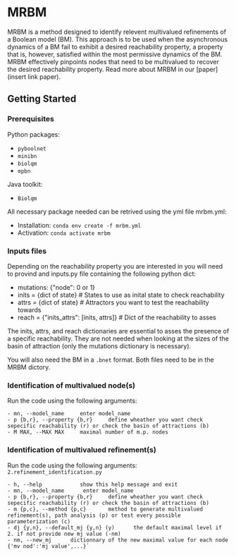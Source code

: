 # MRBM

MRBM is a method designed to identify relevent multivalued refinements of a Boolean model (BM). This approach is to be used when the asynchronous dynamics of a BM fail to exhibit a desired reachability property, a property that is, however, satisfied within the most permissive dynamics of the BM. MRBM effectively pinpoints nodes that need to be multivalued to recover the desired reachability property. Read more about MRBM in our [paper](insert link paper).

## Getting Started

### Prerequisites
Python packages:
  - `pyboolnet`
  - `minibn`
  - `biolqm`
  - `mpbn`

Java toolkit:
  - `Biolqm`

All necessary package needed can be retrived using the yml file mrbm.yml:
  - Installation: `conda env create -f mrbm.yml`
  - Activation: `conda activate mrbm`

### Inputs files

Depending on the  reachability property you are interested in you will need to provind and inputs.py file containing the following python dict:

  - mutations: {"node": 0 or 1}
  - inits = {dict of state} # States to use as inital state to check reachability
  - attrs = {dict of state} # Attractors you want to test the reachability towards
  - reach = {"inits_attrs": [inits, attrs]} # Dict of the reachability to asses

The inits, attrs, and reach dictionaries are essential to asses the presence of a specific reachability. They are not needed when looking at the sizes of the basin of attraction (only the mutations dictionary is necessary). 

You will also need the BM in a `.bnet` format.
Both files need to be in the MRBM dictory.

### Identification of multivalued node(s)
Run the code using the following arguments:

    - mn, --model_name     enter model_name
    - p {b,r}, --property {b,r}     define wheather you want check sepecific reachability (r) or check the basin of attractions (b)                   
    - M MAX, --MAX MAX     maximal number of m.p. nodes


### Identification of multivalued refinement(s)

Run the code using the following arguments: `2.refinement_identification.py`

    - h, --help            show this help message and exit
    - mn, --model_name      enter model_name
    - p {b,r}, --property {b,r}     define wheather you want check sepecific reachability (r) or check the basin of attractions (b)                  
    - m {p,c}, --method {p,c}       method to generate multivalued refinement(s), path analysis (p) or test every possible parameterization (c)                   
    - dj {y,n}, --default_mj {y,n} (y)      the default maximal level if 2. if not provide new mj value (-nm)                   
    - nm, --new_mj      dictionnary of the new maximal value for each node {'mv nod':'mj value',...}`
